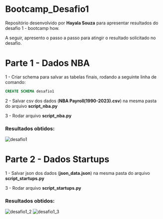 # Bootcamp_Desafio1
Repositório desenvolvido por **Hayala Souza**  para apresentar resultados do desafio 1 - bootcamp how.

A seguir, apresento o passo a passo para atingir o resultado solicitado no desafio.


# Parte 1 - Dados NBA

1 - Criar schema para salvar as tabelas finais, rodando a seguinte linha de comando:

```sql
CREATE SCHEMA desafio1 
```

2 - Salvar csv dos dados (**NBA Payroll(1990-2023).csv**) na mesma pasta do arquivo **script_nba.py**

3 - Rodar arquivo **script_nba.py**

### Resultados obtidos:

![desafio1](https://user-images.githubusercontent.com/74274626/231613320-acaabc6a-9bd2-48f3-899f-67ad0f3d8bb8.png)

# Parte 2 - Dados Startups

1 - Salvar json dos dados (**json_data.json**) na mesma pasta do arquivo **script_startups.py**

3 - Rodar arquivo **script_startups.py**

### Resultados obtidos:


![desafio1_2](https://user-images.githubusercontent.com/74274626/231624803-3dd7afe9-0f86-489f-9fc0-af096b6a705d.png)
![desafio1_3](https://user-images.githubusercontent.com/74274626/231624798-3ca9da0f-f1dd-464a-b667-835567513bb9.png)
